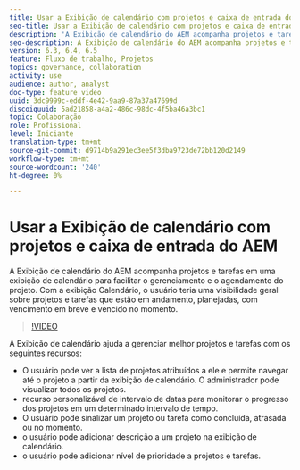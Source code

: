 ```yaml
---
title: Usar a Exibição de calendário com projetos e caixa de entrada do AEM
seo-title: Usar a Exibição de calendário com projetos e caixa de entrada do AEM
description: 'A Exibição de calendário do AEM acompanha projetos e tarefas em uma exibição de calendário para facilitar o gerenciamento e o agendamento do projeto. Com a exibição Calendário, o usuário teria uma visibilidade geral sobre projetos e tarefas que estão em andamento, planejadas, com vencimento em breve e vencido no momento. '
seo-description: A Exibição de calendário do AEM acompanha projetos e tarefas em uma exibição de calendário para facilitar o gerenciamento e o agendamento do projeto. Com a exibição Calendário, o usuário teria uma visibilidade geral sobre projetos e tarefas que estão em andamento, planejadas, com vencimento em breve e vencido no momento.
version: 6.3, 6.4, 6.5
feature: Fluxo de trabalho, Projetos
topics: governance, collaboration
activity: use
audience: author, analyst
doc-type: feature video
uuid: 3dc9999c-eddf-4e42-9aa9-87a37a47699d
discoiquuid: 5ad21858-a4a2-486c-98dc-4f5ba46a3bc1
topic: Colaboração
role: Profissional
level: Iniciante
translation-type: tm+mt
source-git-commit: d9714b9a291ec3ee5f3dba9723de72bb120d2149
workflow-type: tm+mt
source-wordcount: '240'
ht-degree: 0%

---
```



# Usar a Exibição de calendário com projetos e caixa de entrada do AEM

A Exibição de calendário do AEM acompanha projetos e tarefas em uma exibição de calendário para facilitar o gerenciamento e o agendamento do projeto. Com a exibição Calendário, o usuário teria uma visibilidade geral sobre projetos e tarefas que estão em andamento, planejadas, com vencimento em breve e vencido no momento.

>[!VIDEO](https://video.tv.adobe.com/v/16804/?quality=12&learn=on)

A Exibição de calendário ajuda a gerenciar melhor projetos e tarefas com os seguintes recursos:

* O usuário pode ver a lista de projetos atribuídos a ele e permite navegar até o projeto a partir da exibição de calendário. O administrador pode visualizar todos os projetos.
* recurso personalizável de intervalo de datas para monitorar o progresso dos projetos em um determinado intervalo de tempo.
* O usuário pode sinalizar um projeto ou tarefa como concluída, atrasada ou no momento.
* o usuário pode adicionar descrição a um projeto na exibição de calendário.
* o usuário pode adicionar nível de prioridade a projetos e tarefas.
